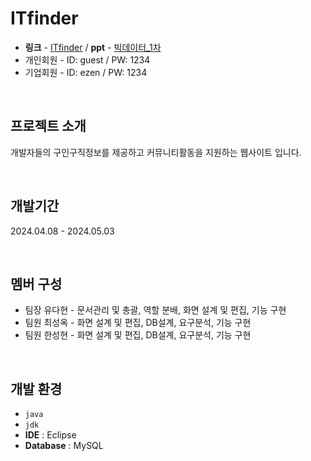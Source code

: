 # ITfinder
- **링크** - <a href="http://jjezen.cafe24.com/TPJ6/index/index.jsp">ITfinder</a> / **ppt** - [빅데이터_1차](https://github.com/user-attachments/files/18779545/_._1.pdf)
- 개인회원 - ID: guest / PW: 1234
- 기업회원 - ID: ezen / PW: 1234

<br>

## 프로젝트 소개
개발자들의 구인구직정보를 제공하고 커뮤니티활동을 지원하는 웹사이트 입니다.

<br>

## 개발기간
2024.04.08 - 2024.05.03

<br>
  
## 멤버 구성
- 팀장 유다현 - 문서관리 및 총괄, 역할 분배, 화면 설계 및 편집, 기능 구현
- 팀원 최성옥 - 화면 설계 및 편집, DB설계, 요구분석, 기능 구현
- 팀원 한성현 - 화면 설계 및 편집, DB설계, 요구분석, 기능 구현

<br>

## 개발 환경
- `java`
- `jdk`
- **IDE** : Eclipse
- **Database** : MySQL

